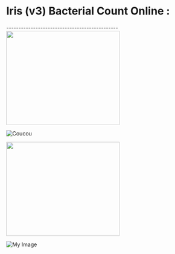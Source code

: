 <h1> Iris (v3) Bacterial Count Online :  </h1>
----------------------------------------------

<img src="https://github.com/dfialaire/Iris-v3-Bacterial-Count-Online/tree/main/Img0_png.png" width=300 height=250 />

![Coucou](https://github.com/dfialaire/Iris-v3-Bacterial-Count-Online/blob/tree/main/Img0_png.png)



<img src="[https://github.com/dfialaire/Iris-v3-Bacterial-Count-Online/tree/main/Image/Img0_png.png](https://github.com/dfialaire/Iris-v3-Bacterial-Count-Online/blob/main/Image/Img0_png.png)" width=300 height=250 />

![My Image]([https://github.com/dfialaire/Iris-v3-Bacterial-Count-Online/blob/tree/main/Image/Img0_png.png](https://github.com/dfialaire/Iris-v3-Bacterial-Count-Online/blob/main/Image/Img0_png.png))

